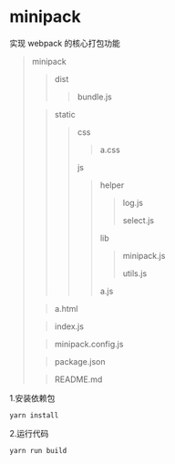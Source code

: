 # minipack
实现 webpack 的核心打包功能

> minipack
>> dist
>>> bundle.js
>
>> static
>>> css
>>>> a.css
>>>
>>>js
>>>> helper
>>>>> log.js
>>>>>
>>>>> select.js
>>>>
>>>> lib
>>>>> minipack.js
>>>>>
>>>>> utils.js
>>>>
>>>>a.js
>
>> a.html
>
>> index.js
>
>> minipack.config.js
>
>> package.json
>
>> README.md

1.安装依赖包
```
yarn install
```
2.运行代码
```
yarn run build
```

